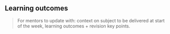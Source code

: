 ## Learning outcomes

> For mentors to update with: context on subject to be delivered at start of the week,
learning outcomes + revision key points.
